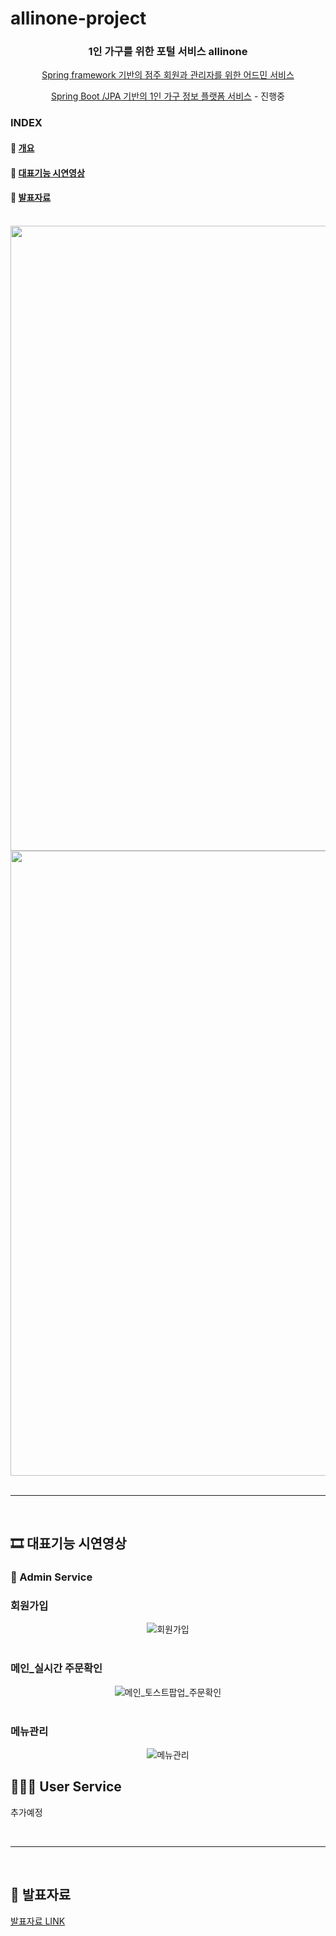 # allinone-project

<div align=center>
  
  <h3> 1인 가구를 위한 포털 서비스 allinone </h3>

  [Spring framework 기반의 점주 회원과 관리자를 위한 어드민 서비스](https://github.com/allinone2021/allinone-project/tree/main/src-admin/main)

  [Spring Boot /JPA 기반의 1인 가구 정보 플랫폼 서비스](https://github.com/allinone2021/allinone-project/tree/main/src-user) - 진행중
 
</div>

### INDEX

#### 🔗 [개요](#개요)
#### 🔗 [대표기능 시연영상](#시연영상)
#### 🔗 [발표자료](#발표)
  

<br>
  
<div align=center>  
  <img src="https://user-images.githubusercontent.com/90686738/139640084-c7112469-1333-42cc-8060-a1c502354292.jpg" alt="1" height="1000"/>

  <img id="개요" src="https://user-images.githubusercontent.com/90686738/139640097-17e39e11-6474-4fc9-827a-2169e07c2a75.jpg" alt="2" height="1000"/>

</div>

<br>

<hr>

<br>

<h2 id="시연영상"> 🎞 대표기능 시연영상 </h2>

<h3> 🔧 Admin Service </h3>

### 회원가입

<div align=center>
  <img src="https://user-images.githubusercontent.com/90686738/140785072-52d3fd18-d6d6-4856-a8c7-cb76422eb8e8.gif" alt="회원가입" />
</div>

<br>

### 메인_실시간 주문확인

<div align=center>
  <img src="https://user-images.githubusercontent.com/90686738/140786179-1f56a5d6-f530-45a1-b6a2-8f00c2c76e85.gif" alt="메인_토스트팝업_주문확인" />
</div>
  
<br>

### 메뉴관리

<div align=center>
  <img src="https://user-images.githubusercontent.com/90686738/140786281-955e3542-6f1b-41da-a121-60353c662299.gif" alt="메뉴관리" />
</div>


## 👩‍👧‍👧 User Service

추가예정

<br>

---

<br>

<h2 id="발표"> 📑 발표자료 </h2>

[발표자료 LINK](https://drive.google.com/file/d/1qNg-Wuz2qYotwT9Ez7ocaMwg58ODGnIt/view?usp=sharing)
